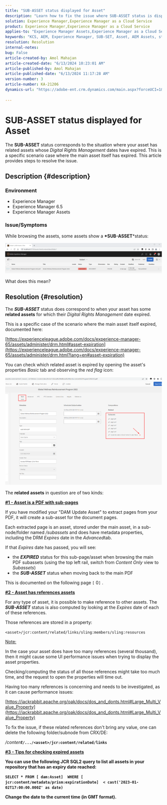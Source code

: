 ```yaml
---
title: "SUB-ASSET status displayed for Asset"
description: "Learn how to fix the issue where SUB-ASSET status is displayed for an Asset in the AEM Assets."
solution: Experience Manager,Experience Manager as a Cloud Service
product: Experience Manager,Experience Manager as a Cloud Service
applies-to: "Experience Manager Assets,Experience Manager as a Cloud Service,Experience Manager 6.5"
keywords: "KCS, AEM, Experience Manager, SUB-SET, Asset, AEM Assets, status"
resolution: Resolution
internal-notes: 
bug: False
article-created-by: Amol Mahajan
article-created-date: "6/13/2024 10:23:01 AM"
article-published-by: Amol Mahajan
article-published-date: "6/13/2024 11:17:28 AM"
version-number: 3
article-number: KA-21206
dynamics-url: "https://adobe-ent.crm.dynamics.com/main.aspx?forceUCI=1&pagetype=entityrecord&etn=knowledgearticle&id=85abeae8-6e29-ef11-840b-6045bd006704"

---
```

# SUB-ASSET status displayed for Asset


The <b>SUB-ASSET</b> status corresponds to the situation where your asset has related assets whose *Digital Rights Management* dates have expired. This is a specific scenario case where the main asset itself has expired. This article provides steps to resolve the issue.

## Description {#description}


### <b>Environment</b>

- Experience Manager
- Experience Manager 6.5
- Experience Manager Assets




### <b>Issue/Symptoms</b>

While browsing the assets, some assets show a <b>*SUB-ASSET</b>*status:

![](assets/___86abeae8-6e29-ef11-840b-6045bd006704___.png)

What does this mean?


## Resolution {#resolution}


The <b>*SUB-ASSET</b>* status does correspond to when your asset has some <b>related assets</b> for which their *Digital Rights Management* date expired.

This is a specific case of the scenario where the main asset itself expired, documented here:

[https://experienceleague.adobe.com/docs/experience-manager-65/assets/administer/drm.html#asset-expiration](https://experienceleague.adobe.com/docs/experience-manager-65/assets/administer/drm.html?lang=en#asset-expiration)

You can check which related asset is expired by opening the asset's properties *Basic* tab and observing the *red flag* icon:

![](assets/6269940b-b98a-ed11-81ac-6045bd006ce9.png)



The <b>related assets</b> in question are of two kinds:

<u><b>#1 - Asset is a PDF with sub-pages</b></u>

If you have modified your "DAM Update Asset" to extract pages from your PDF, it will create a sub-asset for the document pages.

Each extracted page is an asset, stored under the main asset, in a sub-node/folder named */subassets* and does have metadata properties, including the DRM *Expires* date in the *Advanced*tab.

If that *Expires* date has passed, you will see:

- the <b>*EXPIRED</b>* status for this sub-page/asset when browsing the main PDF subassets (using the top left rail, switch from *Content Only* view to *Subassets*)
- the <b>*SUB-ASSET</b>* status when moving back to the main PDF


This is documented on the following page `[` 0`]` .



<u><b>#2 - Asset has references assets</b></u>

For any type of asset, it is possible to make reference to other assets. The <b>*SUB-ASSET</b>* status is also computed by looking at the *Expires* date of each of these references.

Those references are stored in a property:

`<asset>/jcr:content/related/links/sling:members/sling:resources`

<u>Note:</u>

In the case your asset does have too many references (several thousand), then it might cause some UI performance issues when trying to display the asset properties.

Checking/computing the status of all those references might take too much time, and the request to open the properties will time out.

Having too many references is concerning and needs to be investigated, as it can cause performance issues:

[https://jackrabbit.apache.org/oak/docs/dos_and_donts.html#Large_Multi_Value_Property](https://jackrabbit.apache.org/oak/docs/dos_and_donts.html#Large_Multi_Value_Property)

To fix the issue, if these related references don't bring any value, one can delete the following folder/subnode from CRX/DE:

*/conten<b>t*`/.../<asset>/jcr:content/related/links`



<u><b>#3 - Tips for checking expired assets</b></u>

You can use the following JCR SQL2 query to list all assets in your repository that has an expiry date reached:

`SELECT * FROM [ dam:Asset]  WHERE [ jcr:content/metadata/prism:expirationDate]  < cast('2023-01-02T17:00:00.000Z' as date)`



Change the date to the current time (in GMT format).
